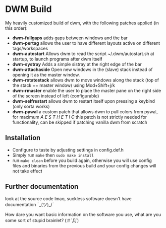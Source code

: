 # DWM Build
My heavily customized build of dwm, with the following patches applied (in this order):

- **dwm-fullgaps** adds gaps between windows and the bar
- **dwm-pertag** allows the user to have different layouts active on different tags/workspaces
- **dwm-autostart** Allows dwm to read the script ~/.dwm/autostart.sh at startup, to launch programs after dwm itself
- **dwm-systray** Adds a simple sistray at the right edge of the bar
- **dwm-attachaside** Open new windows in the (slave) stack instead of opening it as the master window.
- **dwm-rotatestack** allows dwm to move windows along the stack (top of the stack == master window) using Mod+Shift+j/k
- **dwm-rmaster** enable the user to place the master pane on the right side of the screen instead of left (configurable)
- **dwm-selfrestart** allows dwm to restart itself upon pressing a keybind (only sorta works)
- **dwm-pywal** a custom patch that allows dwm to pull colors from pywal, for maximum *A E S T H E T I C*
    this patch is not strictly needed for functionality, can be skipped if patching vanilla dwm from scratch

## Installation
- Configure to taste by adjusting settings in config.def.h
- Simply run `make` then `sudo make install`
- run `make clean` before you build again, 
  otherwise you will use config files and binaries from the previous build and your config changes will not take effect

## Further documentation
look at the source code lmao, suckless software doesn't have documentation  ¯\_(ツ)_/¯

How dare you want basic information on the software you use, what are you some sort of stupid brainlet? (＃`Д´)

